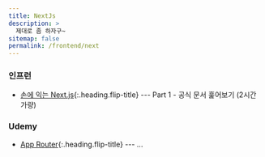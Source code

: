 ```yaml
---
title: NextJs
description: >
  제대로 좀 하자구~
sitemap: false
permalink: /frontend/next
---
```


### 인프런

- [손에 익는 Next.js]{:.heading.flip-title} --- Part 1 - 공식 문서 훑어보기 (2시간 가량)

### Udemy

- [App Router]{:.heading.flip-title} --- ...

[손에 익는 Next.js]: ./_posts/2024-09-10-basics.md
[App Router]: ./_posts/2024-09-11-app-router.md


